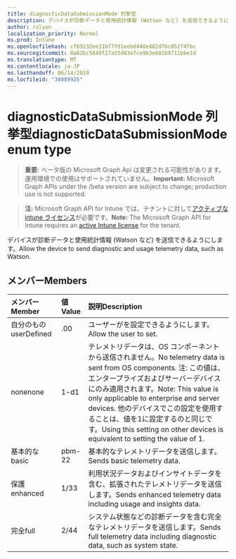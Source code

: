 ```yaml
---
title: diagnosticDataSubmissionMode 列挙型
description: デバイスが診断データと使用統計情報 (Watson など) を送信できるようにします。
author: rolyon
localization_priority: Normal
ms.prod: Intune
ms.openlocfilehash: cf69232ee31bf7fd1eebd440e482d76c052f4fbc
ms.sourcegitcommit: 0a62bc5849f27a55d83efce9b3eb01b9711bbe1d
ms.translationtype: MT
ms.contentlocale: ja-JP
ms.lasthandoff: 06/14/2019
ms.locfileid: "34989925"
---
```

# <a name="diagnosticdatasubmissionmode-enum-type"></a><span data-ttu-id="b0930-103">diagnosticDataSubmissionMode 列挙型</span><span class="sxs-lookup"><span data-stu-id="b0930-103">diagnosticDataSubmissionMode enum type</span></span>

> <span data-ttu-id="b0930-104">**重要:** ベータ版の Microsoft Graph Api は変更される可能性があります。運用環境での使用はサポートされていません。</span><span class="sxs-lookup"><span data-stu-id="b0930-104">**Important:** Microsoft Graph APIs under the /beta version are subject to change; production use is not supported.</span></span>

> <span data-ttu-id="b0930-105">**注:** Microsoft Graph API for Intune では、テナントに対して[アクティブな intune ライセンス](https://go.microsoft.com/fwlink/?linkid=839381)が必要です。</span><span class="sxs-lookup"><span data-stu-id="b0930-105">**Note:** The Microsoft Graph API for Intune requires an [active Intune license](https://go.microsoft.com/fwlink/?linkid=839381) for the tenant.</span></span>

<span data-ttu-id="b0930-106">デバイスが診断データと使用統計情報 (Watson など) を送信できるようにします。</span><span class="sxs-lookup"><span data-stu-id="b0930-106">Allow the device to send diagnostic and usage telemetry data, such as Watson.</span></span>

## <a name="members"></a><span data-ttu-id="b0930-107">メンバー</span><span class="sxs-lookup"><span data-stu-id="b0930-107">Members</span></span>
|<span data-ttu-id="b0930-108">メンバー</span><span class="sxs-lookup"><span data-stu-id="b0930-108">Member</span></span>|<span data-ttu-id="b0930-109">値</span><span class="sxs-lookup"><span data-stu-id="b0930-109">Value</span></span>|<span data-ttu-id="b0930-110">説明</span><span class="sxs-lookup"><span data-stu-id="b0930-110">Description</span></span>|
|:---|:---|:---|
|<span data-ttu-id="b0930-111">自分のもの</span><span class="sxs-lookup"><span data-stu-id="b0930-111">userDefined</span></span>|<span data-ttu-id="b0930-112">.0</span><span class="sxs-lookup"><span data-stu-id="b0930-112">0</span></span>|<span data-ttu-id="b0930-113">ユーザーがを設定できるようにします。</span><span class="sxs-lookup"><span data-stu-id="b0930-113">Allow the user to set.</span></span>|
|<span data-ttu-id="b0930-114">none</span><span class="sxs-lookup"><span data-stu-id="b0930-114">none</span></span>|<span data-ttu-id="b0930-115">1-d</span><span class="sxs-lookup"><span data-stu-id="b0930-115">1</span></span>|<span data-ttu-id="b0930-116">テレメトリデータは、OS コンポーネントから送信されません。</span><span class="sxs-lookup"><span data-stu-id="b0930-116">No telemetry data is sent from OS components.</span></span> <span data-ttu-id="b0930-117">注: この値は、エンタープライズおよびサーバーデバイスにのみ適用されます。</span><span class="sxs-lookup"><span data-stu-id="b0930-117">Note: This value is only applicable to enterprise and server devices.</span></span> <span data-ttu-id="b0930-118">他のデバイスでこの設定を使用することは、値を1に設定するのと同じです。</span><span class="sxs-lookup"><span data-stu-id="b0930-118">Using this setting on other devices is equivalent to setting the value of 1.</span></span>|
|<span data-ttu-id="b0930-119">基本的な</span><span class="sxs-lookup"><span data-stu-id="b0930-119">basic</span></span>|<span data-ttu-id="b0930-120">pbm-2</span><span class="sxs-lookup"><span data-stu-id="b0930-120">2</span></span>|<span data-ttu-id="b0930-121">基本的なテレメトリデータを送信します。</span><span class="sxs-lookup"><span data-stu-id="b0930-121">Sends basic telemetry data.</span></span>|
|<span data-ttu-id="b0930-122">保護</span><span class="sxs-lookup"><span data-stu-id="b0930-122">enhanced</span></span>|<span data-ttu-id="b0930-123">1/3</span><span class="sxs-lookup"><span data-stu-id="b0930-123">3</span></span>|<span data-ttu-id="b0930-124">利用状況データおよびインサイトデータを含む、拡張されたテレメトリデータを送信します。</span><span class="sxs-lookup"><span data-stu-id="b0930-124">Sends enhanced telemetry data including usage and insights data.</span></span>|
|<span data-ttu-id="b0930-125">完全</span><span class="sxs-lookup"><span data-stu-id="b0930-125">full</span></span>|<span data-ttu-id="b0930-126">2/4</span><span class="sxs-lookup"><span data-stu-id="b0930-126">4</span></span>|<span data-ttu-id="b0930-127">システム状態などの診断データを含む完全なテレメトリデータを送信します。</span><span class="sxs-lookup"><span data-stu-id="b0930-127">Sends full telemetry data including diagnostic data, such as system state.</span></span>|





